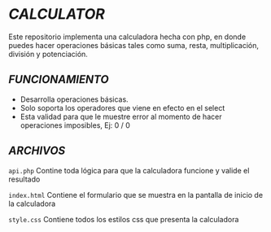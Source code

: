 # *CALCULATOR*

Este repositorio implementa una calculadora hecha con php, en donde puedes hacer operaciones básicas tales como suma, resta, multiplicación, división y potenciación.



## *FUNCIONAMIENTO*

- Desarrolla operaciones básicas.
- Solo soporta los operadores que viene en efecto en el select
- Esta validad para que le muestre error al momento de hacer operaciones imposibles, Ej: 0 / 0



## *ARCHIVOS*

`api.php`  Contine toda lógica para que la calculadora funcione y valide el resultado

`index.html` Contiene el formulario que se muestra en la pantalla de inicio de la calculadora

`style.css` Contiene todos los estilos css que presenta la calculadora 